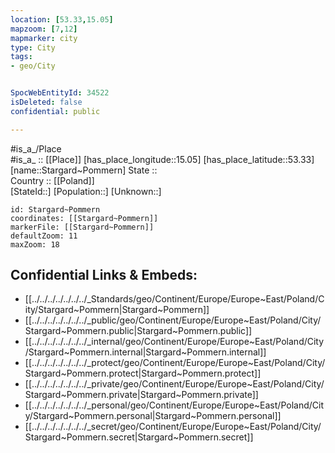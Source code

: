 ```yaml
---
location: [53.33,15.05] 
mapzoom: [7,12] 
mapmarker: city 
type: City
tags:
- geo/City


SpocWebEntityId: 34522
isDeleted: false
confidential: public

---
```

#is_a_/Place  
#is_a_ :: [[Place]] 
[has_place_longitude::15.05] 
[has_place_latitude::53.33] 
[name::Stargard~Pommern] 
State ::  
Country :: [[Poland]]  
[StateId::] 
[Population::] 
[Unknown::] 


```leaflet
id: Stargard~Pommern
coordinates: [[Stargard~Pommern]] 
markerFile: [[Stargard~Pommern]] 
defaultZoom: 11 
maxZoom: 18
```


## Confidential Links & Embeds: 
- [[../../../../../../../_Standards/geo/Continent/Europe/Europe~East/Poland/City/Stargard~Pommern|Stargard~Pommern]] 
- [[../../../../../../../_public/geo/Continent/Europe/Europe~East/Poland/City/Stargard~Pommern.public|Stargard~Pommern.public]] 
- [[../../../../../../../_internal/geo/Continent/Europe/Europe~East/Poland/City/Stargard~Pommern.internal|Stargard~Pommern.internal]] 
- [[../../../../../../../_protect/geo/Continent/Europe/Europe~East/Poland/City/Stargard~Pommern.protect|Stargard~Pommern.protect]] 
- [[../../../../../../../_private/geo/Continent/Europe/Europe~East/Poland/City/Stargard~Pommern.private|Stargard~Pommern.private]] 
- [[../../../../../../../_personal/geo/Continent/Europe/Europe~East/Poland/City/Stargard~Pommern.personal|Stargard~Pommern.personal]] 
- [[../../../../../../../_secret/geo/Continent/Europe/Europe~East/Poland/City/Stargard~Pommern.secret|Stargard~Pommern.secret]] 
